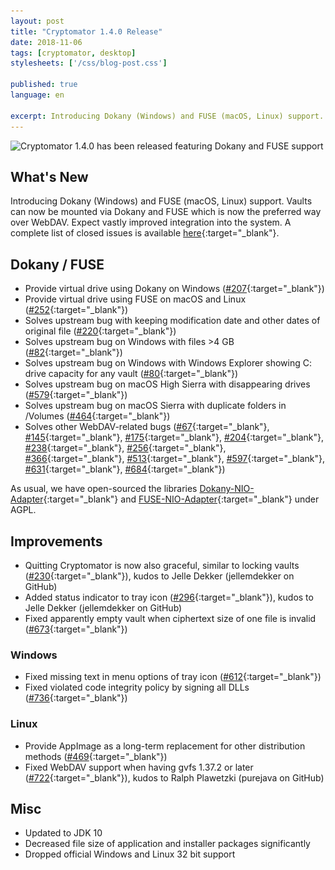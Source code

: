 ```yaml
---
layout: post
title: "Cryptomator 1.4.0 Release"
date: 2018-11-06
tags: [cryptomator, desktop]
stylesheets: ['/css/blog-post.css']

published: true
language: en

excerpt: Introducing Dokany (Windows) and FUSE (macOS, Linux) support. Vaults can now be mounted via Dokany and FUSE which is now the preferred way over WebDAV. Expect vastly improved integration into the system.
---
```

<img class="img-responsive center-block" src="/img/blog/cryptomator-1-4-0.png" srcset="/img/blog/cryptomator-1-4-0.png 1x, /img/blog/cryptomator-1-4-0@2x.png 2x" alt="Cryptomator 1.4.0 has been released featuring Dokany and FUSE support" />

## What's New
Introducing Dokany (Windows) and FUSE (macOS, Linux) support. Vaults can now be mounted via Dokany and FUSE which is now the preferred way over WebDAV. Expect vastly improved integration into the system. A complete list of closed issues is available [here](https://github.com/cryptomator/cryptomator/milestone/27?closed=1){:target="_blank"}.

## Dokany / FUSE
- Provide virtual drive using Dokany on Windows ([#207](https://github.com/cryptomator/cryptomator/issues/207){:target="_blank"})
- Provide virtual drive using FUSE on macOS and Linux ([#252](https://github.com/cryptomator/cryptomator/issues/252){:target="_blank"})
- Solves upstream bug with keeping modification date and other dates of original file ([#220](https://github.com/cryptomator/cryptomator/issues/220){:target="_blank"})
- Solves upstream bug on Windows with files >4 GB ([#82](https://github.com/cryptomator/cryptomator/issues/82){:target="_blank"})
- Solves upstream bug on Windows with Windows Explorer showing C: drive capacity for any vault ([#80](https://github.com/cryptomator/cryptomator/issues/80){:target="_blank"})
- Solves upstream bug on macOS High Sierra with disappearing drives ([#579](https://github.com/cryptomator/cryptomator/issues/579){:target="_blank"})
- Solves upstream bug on macOS Sierra with duplicate folders in /Volumes ([#464](https://github.com/cryptomator/cryptomator/issues/464){:target="_blank"})
- Solves other WebDAV-related bugs ([#67](https://github.com/cryptomator/cryptomator/issues/67){:target="_blank"}, [#145](https://github.com/cryptomator/cryptomator/issues/145){:target="_blank"}, [#175](https://github.com/cryptomator/cryptomator/issues/175){:target="_blank"}, [#204](https://github.com/cryptomator/cryptomator/issues/204){:target="_blank"}, [#238](https://github.com/cryptomator/cryptomator/issues/238){:target="_blank"}, [#256](https://github.com/cryptomator/cryptomator/issues/256){:target="_blank"}, [#366](https://github.com/cryptomator/cryptomator/issues/366){:target="_blank"}, [#513](https://github.com/cryptomator/cryptomator/issues/513){:target="_blank"}, [#597](https://github.com/cryptomator/cryptomator/issues/597){:target="_blank"}, [#631](https://github.com/cryptomator/cryptomator/issues/631){:target="_blank"}, [#684](https://github.com/cryptomator/cryptomator/issues/684){:target="_blank"})

As usual, we have open-sourced the libraries [Dokany-NIO-Adapter](https://github.com/cryptomator/dokany-nio-adapter){:target="_blank"} and [FUSE-NIO-Adapter](https://github.com/cryptomator/fuse-nio-adapter){:target="_blank"} under AGPL.

## Improvements
- Quitting Cryptomator is now also graceful, similar to locking vaults ([#230](https://github.com/cryptomator/cryptomator/issues/230){:target="_blank"}), kudos to Jelle Dekker (jellemdekker on GitHub)
- Added status indicator to tray icon ([#296](https://github.com/cryptomator/cryptomator/issues/296){:target="_blank"}), kudos to Jelle Dekker (jellemdekker on GitHub)
- Fixed apparently empty vault when ciphertext size of one file is invalid ([#673](https://github.com/cryptomator/cryptomator/issues/673){:target="_blank"})

### Windows
- Fixed missing text in menu options of tray icon ([#612](https://github.com/cryptomator/cryptomator/issues/612){:target="_blank"})
- Fixed violated code integrity policy by signing all DLLs ([#736](https://github.com/cryptomator/cryptomator/issues/736){:target="_blank"})

### Linux
- Provide AppImage as a long-term replacement for other distribution methods ([#469](https://github.com/cryptomator/cryptomator/issues/469){:target="_blank"})
- Fixed WebDAV support when having gvfs 1.37.2 or later ([#722](https://github.com/cryptomator/cryptomator/issues/722){:target="_blank"}), kudos to Ralph Plawetzki (purejava on GitHub)

## Misc
- Updated to JDK 10
- Decreased file size of application and installer packages significantly
- Dropped official Windows and Linux 32 bit support

